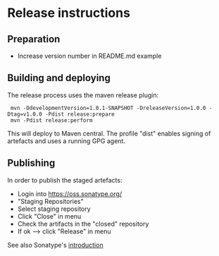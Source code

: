 
# Release instructions

## Preparation

* Increase version number in README.md example

## Building and deploying

The release process uses the maven release plugin:

     mvn -DdevelopmentVersion=1.0.1-SNAPSHOT -DreleaseVersion=1.0.0 -Dtag=v1.0.0 -Pdist release:prepare
     mvn -Pdist release:perform
 
This will deploy to Maven central. The profile "dist" enables signing
of artefacts and uses a running GPG agent.

## Publishing 

In order to publish the staged artefacts:

* Login into https://oss.sonatype.org/
* "Staging Repositories"
* Select staging repository
* Click "Close" in menu
* Check the artifacts in the "closed" repository
* If ok --> click "Release" in menu

See also Sonatype's [introduction][1]


   [1]: https://docs.sonatype.org/display/Repository/Sonatype+OSS+Maven+Repository+Usage+Guide
